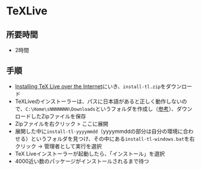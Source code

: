 # TeXLive

## 所要時間

- 2時間

## 手順

- [Installing TeX Live over the Internet](https://www.tug.org/texlive/acquire-netinstall.html)にいき、`install-tl.zip`をダウンロード
- TeXLiveのインストーラーは、パスに日本語があると正しく動作しないので、`C:\Home\sNNNNNNN\Downloads`というフォルダを作成し（[参考](pc-virtualbox-vagrant.md)）、ダウンロードしたZipファイルを保存
- Zipファイルを右クリック > ここに展開
- 展開した中に`install-tl-yyyymmdd`（yyyymmddの部分は自分の環境に合わせる）というフォルダを見つけ、その中にある`install-tl-windows.bat`を右クリック → 管理者として実行を選択
- TeX Liveインストーラーが起動したら、「インストール」を選択
- 4000近い数のパッケージがインストールされるまで待つ
